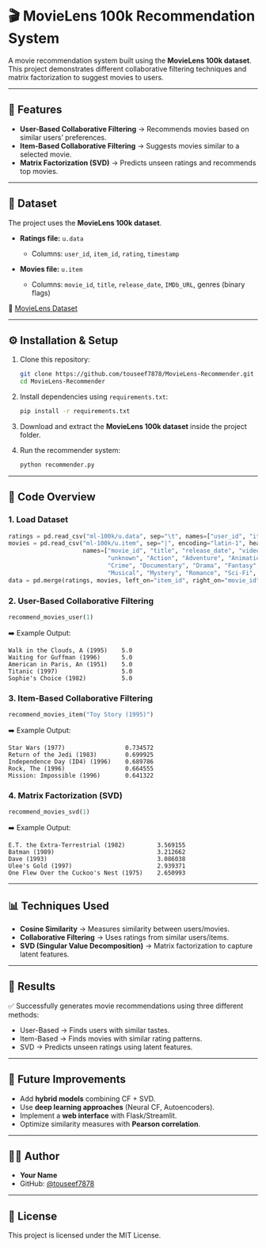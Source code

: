 # 🎬 MovieLens 100k Recommendation System

A movie recommendation system built using the **MovieLens 100k dataset**. This project demonstrates different collaborative filtering techniques and matrix factorization to suggest movies to users.

---

## 📌 Features

* **User-Based Collaborative Filtering** → Recommends movies based on similar users’ preferences.
* **Item-Based Collaborative Filtering** → Suggests movies similar to a selected movie.
* **Matrix Factorization (SVD)** → Predicts unseen ratings and recommends top movies.

---

## 📂 Dataset

The project uses the **MovieLens 100k dataset**.

* **Ratings file:** `u.data`

  * Columns: `user_id`, `item_id`, `rating`, `timestamp`
* **Movies file:** `u.item`

  * Columns: `movie_id`, `title`, `release_date`, `IMDb_URL`, genres (binary flags)

🔗 [MovieLens Dataset](https://www.kaggle.com/datasets/prajitdatta/movielens-100k-dataset)

---

## ⚙️ Installation & Setup

1. Clone this repository:

   ```bash
   git clone https://github.com/touseef7878/MovieLens-Recommender.git
   cd MovieLens-Recommender
   ```

2. Install dependencies using `requirements.txt`:

   ```bash
   pip install -r requirements.txt
   ```

3. Download and extract the **MovieLens 100k dataset** inside the project folder.

4. Run the recommender system:

   ```bash
   python recommender.py
   ```

---

## 🚀 Code Overview

### 1. Load Dataset

```python
ratings = pd.read_csv("ml-100k/u.data", sep="\t", names=["user_id", "item_id", "rating", "timestamp"])
movies = pd.read_csv("ml-100k/u.item", sep="|", encoding="latin-1", header=None,
                     names=["movie_id", "title", "release_date", "video_release_date", "IMDb_URL",
                            "unknown", "Action", "Adventure", "Animation", "Children's", "Comedy",
                            "Crime", "Documentary", "Drama", "Fantasy", "Film-Noir", "Horror",
                            "Musical", "Mystery", "Romance", "Sci-Fi", "Thriller", "War", "Western"])
data = pd.merge(ratings, movies, left_on="item_id", right_on="movie_id")
```

### 2. User-Based Collaborative Filtering

```python
recommend_movies_user(1)
```

➡️ Example Output:

```
Walk in the Clouds, A (1995)    5.0
Waiting for Guffman (1996)      5.0
American in Paris, An (1951)    5.0
Titanic (1997)                  5.0
Sophie's Choice (1982)          5.0
```

### 3. Item-Based Collaborative Filtering

```python
recommend_movies_item("Toy Story (1995)")
```

➡️ Example Output:

```
Star Wars (1977)                 0.734572
Return of the Jedi (1983)        0.699925
Independence Day (ID4) (1996)    0.689786
Rock, The (1996)                 0.664555
Mission: Impossible (1996)       0.641322
```

### 4. Matrix Factorization (SVD)

```python
recommend_movies_svd(1)
```

➡️ Example Output:

```
E.T. the Extra-Terrestrial (1982)         3.569155
Batman (1989)                             3.212662
Dave (1993)                               3.086038
Ulee's Gold (1997)                        2.939371
One Flew Over the Cuckoo's Nest (1975)    2.650993
```

---

## 📊 Techniques Used

* **Cosine Similarity** → Measures similarity between users/movies.
* **Collaborative Filtering** → Uses ratings from similar users/items.
* **SVD (Singular Value Decomposition)** → Matrix factorization to capture latent features.

---

## 📝 Results

✅ Successfully generates movie recommendations using three different methods:

* User-Based → Finds users with similar tastes.
* Item-Based → Finds movies with similar rating patterns.
* SVD → Predicts unseen ratings using latent features.

---

## 🔮 Future Improvements

* Add **hybrid models** combining CF + SVD.
* Use **deep learning approaches** (Neural CF, Autoencoders).
* Implement a **web interface** with Flask/Streamlit.
* Optimize similarity measures with **Pearson correlation**.

---

## 👨‍💻 Author

* **Your Name**
* GitHub: [@touseef7878](https://github.com/touseef7878)

---

## 📜 License

This project is licensed under the MIT License.
